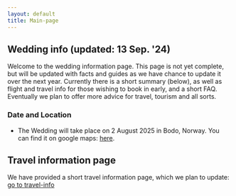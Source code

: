 ```yaml
---
layout: default
title: Main-page
---
```


## Wedding info (updated: 13 Sep. '24)
Welcome to the wedding information page. This page is not yet complete, but will be updated with facts and guides as we have chance to update it over the next year. Currently there is a short summary (below), as well as flight and travel info for those wishing to book in early, and a short FAQ. Eventually we plan to offer more advice for travel, tourism and all sorts.

### Date and Location
- The Wedding will take place on 2 August 2025 in Bodo, Norway. You can find it on google maps: <a href="https://maps.app.goo.gl/g4zBsFW85n4vBDAp6"> here</a>.

## Travel information page
We have provided a short travel information page, which we plan to update: [go to travel-info](/wedding/)
